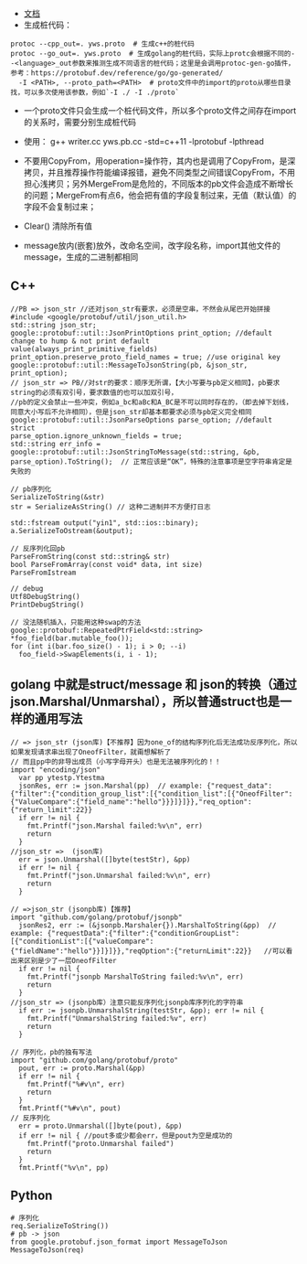 - [文档](https://developers.google.com/protocol-buffers/docs/reference/cpp/google.protobuf.repeated_field#RepeatedField.erase.details)
- 生成桩代码：
```
protoc --cpp_out=. yws.proto  # 生成c++的桩代码
protoc --go_out=. yws.proto  # 生成golang的桩代码，实际上protc会根据不同的--<language>_out参数来推测生成不同语言的桩代码；这里是会调用protoc-gen-go插件，参考：https://protobuf.dev/reference/go/go-generated/
  -I <PATH>, --proto_path=<PATH>  # proto文件中的import的proto从哪些目录找，可以多次使用该参数，例如`-I ./ -I ./proto`
```
- 一个proto文件只会生成一个桩代码文件，所以多个proto文件之间存在import的关系时，需要分别生成桩代码
- 使用：
g++ writer.cc yws.pb.cc -std=c++11 -lprotobuf -lpthread

- 不要用CopyFrom，用operation=操作符，其内也是调用了CopyFrom，是深拷贝，并且推荐操作符能编译报错，避免不同类型之间错误CopyFrom，不用担心浅拷贝；另外MergeFrom是危险的，不同版本的pb文件会造成不断增长的问题；MergeFrom有点6，他会把有值的字段复制过来，无值（默认值）的字段不会复制过来；
- Clear() 清除所有值
- message放内(嵌套)放外，改命名空间，改字段名称，import其他文件的message，生成的二进制都相同

## C++
```
//PB => json_str //还对json_str有要求，必须是空串，不然会从尾巴开始拼接
#include <google/protobuf/util/json_util.h>
std::string json_str;
google::protobuf::util::JsonPrintOptions print_option; //default change to hump & not print default value(always_print_primitive_fields)
print_option.preserve_proto_field_names = true; //use original key
google::protobuf::util::MessageToJsonString(pb, &json_str, print_option);
// json_str => PB//对str的要求：顺序无所谓，【大小写要与pb定义相同】，pb要求string的必须有双引号，要求数值的也可以加双引号，
//pb的定义会禁止一些冲突，例如a_bc和aBc和A_BC是不可以同时存在的，（即去掉下划线，同意大小写后不允许相同），但是json_str却基本都要求必须与pb定义完全相同
google::protobuf::util::JsonParseOptions parse_option; //default strict
parse_option.ignore_unknown_fields = true;
std::string err_info = google::protobuf::util::JsonStringToMessage(std::string, &pb, parse_option).ToString();  // 正常应该是“OK”，特殊的注意事项是空字符串肯定是失败的

// pb序列化
SerializeToString(&str)
str = SerializeAsString() // 这种二进制并不方便打日志

std::fstream output("yin1", std::ios::binary);
a.SerializeToOstream(&output);

// 反序列化回pb
ParseFromString(const std::string& str)
bool ParseFromArray(const void* data, int size)
ParseFromIstream

// debug
Utf8DebugString()
PrintDebugString()

// 没法随机插入，只能用这种swap的方法
google::protobuf::RepeatedPtrField<std::string> *foo_field(bar.mutable_foo());
for (int i(bar.foo_size() - 1); i > 0; --i)
  foo_field->SwapElements(i, i - 1);
```

## golang 中就是struct/message 和 json的转换（通过json.Marshal/Unmarshal），所以普通struct也是一样的通用写法

```
// => json_str (json库)【不推荐】因为one_of的结构序列化后无法成功反序列化，所以如果发现请求串出现了OneofFilter，就甭想解析了
// 而且pp中的非导出成员（小写字母开头）也是无法被序列化的！！
import "encoding/json"
  var pp ytestp.Ytestma
  jsonRes, err := json.Marshal(pp)  // example: {"request_data":{"filter":{"condition_group_list":[{"condition_list":[{"OneofFilter":{"ValueCompare":{"field_name":"hello"}}}]}]}},"req_option":{"return_limit":22}}
  if err != nil {
    fmt.Printf("json.Marshal failed:%v\n", err)
    return
  }
//json_str =>  (json库)
  err = json.Unmarshal([]byte(testStr), &pp)
  if err != nil {
    fmt.Printf("json.Unmarshal failed:%v\n", err)
    return
  }

// =>json_str (jsonpb库)【推荐】
import "github.com/golang/protobuf/jsonpb"
  jsonRes2, err := (&jsonpb.Marshaler{}).MarshalToString(&pp)  // example: {"requestData":{"filter":{"conditionGroupList":[{"conditionList":[{"valueCompare":{"fieldName":"hello"}}]}]}},"reqOption":{"returnLimit":22}}   //可以看出来区别是少了一层OneofFilter
  if err != nil {
    fmt.Printf("jsonpb MarshalToString failed:%v\n", err)
    return
  }
//json_str => (jsonpb库）注意只能反序列化jsonpb库序列化的字符串
  if err := jsonpb.UnmarshalString(testStr, &pp); err != nil {
    fmt.Printf("UnmarshalString failed:%v", err)
    return
  }

// 序列化，pb的独有写法
import "github.com/golang/protobuf/proto"
  pout, err := proto.Marshal(&pp)
  if err != nil {
    fmt.Printf("%#v\n", err)
    return
  }
  fmt.Printf("%#v\n", pout)
// 反序列化
  err = proto.Unmarshal([]byte(pout), &pp)
  if err != nil { //pout多或少都会err，但是pout为空是成功的
    fmt.Printf("proto.Unmarshal failed")
    return
  }
  fmt.Printf("%v\n", pp)
```

## Python
```
# 序列化
req.SerializeToString())
# pb -> json
from google.protobuf.json_format import MessageToJson
MessageToJson(req)
```